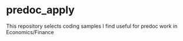 # predoc_apply
This repository selects coding samples I find useful for predoc work in Economics/Finance
